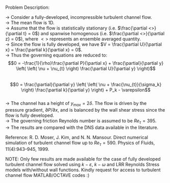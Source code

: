 Problem Description:

-> Consider a fully-developed, incompressible turbulent channel flow.  
-> The mean flow is 1D.  
-> Assume that the flow is statistically stationary (i.e. $\frac{\partial <>}{\partial t} = 0$) and spanwise homogenous (i.e. $\frac{\partial <>}{\partial z} = 0$), where $<>$ represents an ensemble averaged quantity.  
-> Since the flow is fully developed, we have $V = \frac{\partial U}{\partial x} = \frac{\partial k}{\partial x} = 0$.  
-> Thus the governing equations are reduced to:  
$$0 = -\frac{1}{\rho}\frac{\partial P}{\partial x} + \frac{\partial}{\partial y} \left( \left( \nu + \nu_{t} \right) \frac{\partial U}{\partial y} \right)$$  
$$0 = \frac{\partial}{\partial y} \left( \left( \nu + \frac{\nu_{t}}{\sigma_k} \right) \frac{\partial k}{\partial y} \right) + P_k - \varepsilon$$  
-> The channel has a height of $y_{max} = 2 \delta$. The flow is driven by the pressure gradient, $\partial P/ \partial x$, and is balanced by the wall shear stress since the flow is fully developed.  
-> The governing friction Reynolds number is assumed to be $Re_{\tau} = 395$.  
-> The results are compared with the DNS data available in the literature.  

Reference: R. D. Moser, J. Kim, and N. N. Mansour. Direct numerical simulation of turbulent channel flow up to $Re_{\tau}=590$. Physics of Fluids, 11(4):943–945, 1999.  

NOTE: Only few results are made available for the case of fully developed turbulent channel flow solved using $k-\varepsilon$, $k-\omega$ and LRR Reynolds Stress models with/without wall functions. Kindly request for access to turbulent channel flow MATLAB/OCTAVE codes :)
